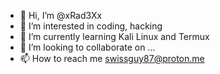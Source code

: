 - 👋 Hi, I’m @xRad3Xx
- 👀 I’m interested in coding, hacking
- 🌱 I’m currently learning Kali Linux and Termux
- 💞️ I’m looking to collaborate on ...
- 📫 How to reach me swissguy87@proton.me

<!---
xRad3Xx/xRad3Xx is a ✨ special ✨ repository because its `README.md` (this file) appears on your GitHub profile.
You can click the Preview link to take a look at your changes.
--->
